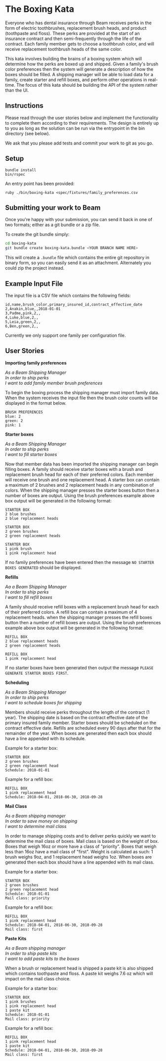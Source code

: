 The Boxing Kata
=================

Everyone who has dental insurance through Beam receives perks in the form of electric toothbrushes, replacement brush heads, and product (toothpaste and floss). These perks are provided at the start of an insurance contract and then semi-frequently through the life of the contract.  Each family member gets to choose a toothbrush color, and will receive replacement toothbrush heads of the same color.

This kata involves building the brains of a boxing system which will determine how the perks are boxed up and shipped. Given a family's brush color preferences then the system will generate a description of how the boxes should be filled.  A shipping manager will be able to load data for a family, create starter and refill boxes, and perform other operations in real-time.  The focus of this kata should be building the API of the system rather than the UI. 

Instructions
------------
Please read through the user stories below and implement the functionality to complete them according to their requirements.  The design is entirely up to you as long as the solution can be run via the entrypoint in the bin directory (see below). 

We ask that you please add tests and commit your work to git as you go.

Setup
-----

```
bundle install
bin/rspec
```

An entry point has been provided:

```
ruby ./bin/boxing-kata <spec/fixtures/family_preferences.csv
```

Submitting your work to Beam
--------------------

Once you're happy with your submission, you can send it back in one of two formats; either as a git bundle or a zip file.  

To create the git bundle simply:

```bash
cd boxing-kata
git bundle create boxing-kata.bundle <YOUR BRANCH NAME HERE>
```

This will create a `.bundle` file which contains the entire git repository in binary form, so you can easily send it as an attachment.  Alternately you could zip the project instead.

Example Input File
------------------
The input file is a CSV file which contains the following fields:

```
id,name,brush_color,primary_insured_id,contract_effective_date
2,Anakin,blue,,2018-01-01
3,Padme,pink,2,,
4,Luke,blue,2,,
5,Leia,green,2,,
6,Ben,green,2,,
```

Currently we only support one family per configuration file.

User Stories
--------------

**Importing family preferences**

_As a Beam Shipping Manager_<br>
_In order to ship perks_<br>
_I want to add family member brush preferences_<br>

To begin the boxing process the shipping manager must import family data.  When the system receives the input file then the brush color counts will be displayed in the format below.

```
BRUSH PREFERENCES
blue: 2
green: 2
pink: 1
```
**Starter boxes**

_As a Beam Shipping Manager_<br>
_In order to ship perks_<br>
_I want to fill starter boxes_<br>

Now that member data has been imported the shipping manager can begin filling boxes. A family should receive starter boxes with a brush and replacement brush head for each of their preferred colors. Each member will receive one brush and one replacement head. A starter box can contain a maximum of 2 brushes and 2 replacement heads in any combination of colors. When the shipping manager presses the starter boxes button then a number of boxes are output.  Using the brush preferences example above box output will be generated in the following format:

```
STARTER BOX
2 blue brushes
2 blue replacement heads

STARTER BOX
2 green brushes
2 green replacement heads

STARTER BOX
1 pink brush
1 pink replacement head
```

If no family preferences have been entered then the message `NO STARTER BOXES GENERATED` should be displayed.

**Refills**

_Aa a Beam Shipping Manager_<br>
_In order to ship perks_<br>
_I want to fill refill boxes_<br>

A family should receive refill boxes with a replacement brush head for each of their preferred colors. A refill box can contain a maximum of 4 replacement heads. when the shipping manager presses the refill boxes button then a number of refill boxes are output.  Using the brush preferences example above box output will be generated in the following format:

```
REFILL BOX
2 blue replacement heads
2 green replacement heads

REFILL BOX
1 pink replacement head
```

If no starter boxes have been generated then output the message `PLEASE GENERATE STARTER BOXES FIRST`.

**Scheduling**

_As a Beam Shipping Manager_<br>
_In order to ship perks_<br>
_I want to schedule boxes for shipping_<br>

Members should receive perks throughout the length of the contract (1 year).  The shipping date is based on the contract effective date of the primary insured family member.  Starter boxes should be scheduled on the contract effective date.  Refills are scheduled every 90 days after that for the remainder of the year. When boxes are generated then each box should have a line appended with its schedule.

Example for a starter box:
```
STARTER BOX
2 green brushes
2 green replacement head
Schedule: 2018-01-01
```

Example for a refill box:
```
REFILL BOX
1 pink replacement head
Schedule: 2018-04-01, 2018-06-30, 2018-09-28
```

**Mail Class**

_As a Beam shipping manager_<br>
_In order to save money on shipping_<br>
_I want to determine mail class_<br>

In order to manage shipping costs and to deliver perks quickly we want to determine the mail class of boxes. Mail class is based on the weight of box. Boxes that weigh 16oz or more have a class of "priority".  Boxes that weigh less than 16oz have a mail class of "first". Weight is calculated as such: 1 brush weighs 9oz, and 1 replacement head weighs 1oz. When boxes are generated then each box should have a line appended with its mail class.

Example for a starter box:
```
STARTER BOX
2 green brushes
2 green replacement head
Schedule: 2018-01-01
Mail class: priority
```

Example for a refill box:
```
REFILL BOX
1 pink replacement head
Schedule: 2018-04-01, 2018-06-30, 2018-09-28
Mail class: first
```

**Paste Kits**

_As a Beam shipping manager_<br>
_In order to ship paste kits_<br>
_I want to add paste kits to the boxes_<br>

When a brush or replacement head is shipped a paste kit is also shipped which contains toothpaste and floss. A paste kit weighs 7.6 oz which will impact on the mail class choice.

Example for a starter box:
```
STARTER BOX
1 pink brushes
1 pink replacement head
1 paste kit
Schedule: 2018-01-01
Mail class: priority
```

Example for a refill box:
```
REFILL BOX
1 pink replacement head
1 paste kit
Schedule: 2018-04-01, 2018-06-30, 2018-09-28
Mail class: first
```
